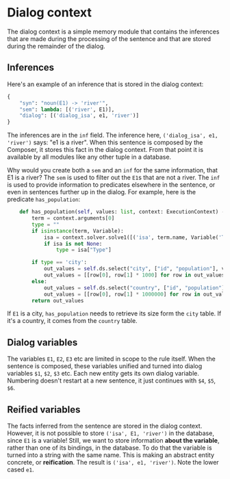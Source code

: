 # Dialog context

The dialog context is a simple memory module that contains the inferences that are made during the processing of the sentence and that are stored during the remainder of the dialog.

## Inferences

Here's an example of an inference that is stored in the dialog context:

~~~python
{
    "syn": "noun(E1) -> 'river'",
    "sem": lambda: [('river', E1)],
    "dialog": [('dialog_isa', e1, 'river')]
}
~~~

The inferences are in the `inf` field. The inference here, `('dialog_isa', e1, 'river')` says: "e1 is a river". When this sentence is composed by the Composer, it stores this fact in the dialog context. From that point it is available by all modules like any other tuple in a database.

Why would you create both a `sem` and an `inf` for the same information, that E1 is a river? The `sem` is used to filter out the `E1`s that are not a river. The `inf` is used to provide information to predicates elsewhere in the sentence, or even in sentences further up in the dialog. For example, here is the predicate `has_population`:

~~~python
    def has_population(self, values: list, context: ExecutionContext) -> list[list]:
        term = context.arguments[0]
        type = ""
        if isinstance(term, Variable):
            isa = context.solver.solve1([('isa', term.name, Variable('Type'))])
            if isa is not None:
                type = isa["Type"]

        if type == 'city':
            out_values = self.ds.select("city", ["id", "population"], values)
            out_values = [[row[0], row[1] * 1000] for row in out_values]
        else:
            out_values = self.ds.select("country", ["id", "population"], values)
            out_values = [[row[0], row[1] * 1000000] for row in out_values]
        return out_values
~~~

If `E1` is a city, `has_population` needs to retrieve its size form the `city` table. If it's a country, it comes from the `country` table.

## Dialog variables

The variables `E1`, `E2`, `E3` etc are limited in scope to the rule itself. When the sentence is composed, these variables unified and turned into dialog variables `$1`, `$2`, `$3` etc. Each new entity gets its own dialog variable. Numbering doesn't restart at a new sentence, it just continues with `$4`, `$5`, `$6`.

## Reified variables

The facts inferred from the sentence are stored in the dialog context. However, it is not possible to store `('isa', E1, 'river')` in the database, since `E1` is a variable! Still, we want to store information __about the variable__, rather than one of its bindings, in the database. To do that the variable is turned into a string with the same name. This is making an abstract entity concrete, or __reification__. The result is `('isa', e1, 'river')`. Note the lower cased `e1`.
